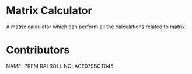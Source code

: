 # Matrix Calculator

A matrix calculator which can perform all the calculations related to matrix.

# Contributors
NAME: PREM RAI
ROLL NO: ACE079BCT045


